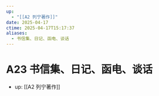 ```yaml
---
up:
  - "[[A2 列宁著作]]"
date: 2025-04-17
ctime: 2025-04-17T15:17:37
aliases:
  - 书信集、日记、函电、谈话
---
```


# A23 书信集、日记、函电、谈话

- up: [[A2 列宁著作]]
